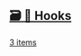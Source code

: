 ## [🗃️<!-- --> <!-- -->🎣 Hooks](/react-native-keyboard-controller/pr-preview/pr-1103/docs/category/-hooks.md)

[3 items](/react-native-keyboard-controller/pr-preview/pr-1103/docs/category/-hooks.md)
